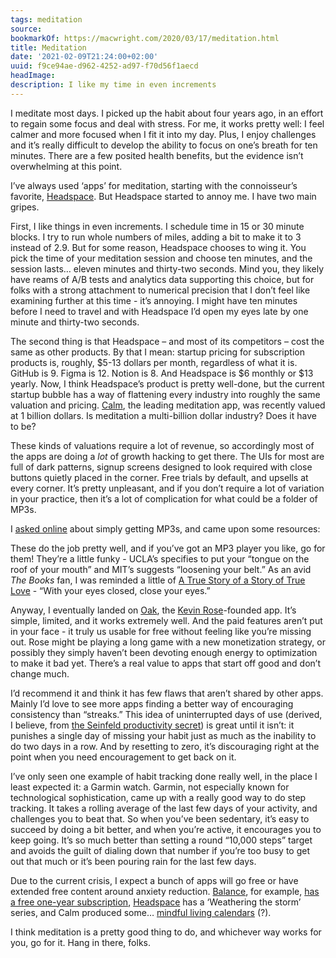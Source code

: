 ```yaml
---
tags: meditation
source:
bookmarkOf: https://macwright.com/2020/03/17/meditation.html
title: Meditation
date: '2021-02-09T21:24:00+02:00'
uuid: f9ce94ae-d962-4252-ad97-f70d56f1aecd
headImage:
description: I like my time in even increments
---
```


I meditate most days. I picked up the habit about four years ago, in an effort to regain some focus and deal with stress. For me, it works pretty well: I feel calmer and more focused when I fit it into my day. Plus, I enjoy challenges and it’s really difficult to develop the ability to focus on one’s breath for ten minutes. There are a few posited health benefits, but the evidence isn’t overwhelming at this point.

I’ve always used ‘apps’ for meditation, starting with the connoisseur’s favorite, [Headspace](https://www.headspace.com/). But Headspace started to annoy me. I have two main gripes.

First, I like things in even increments. I schedule time in 15 or 30 minute blocks. I try to run whole numbers of miles, adding a bit to make it to 3 instead of 2.9. But for some reason, Headspace chooses to wing it. You pick the time of your meditation session and choose ten minutes, and the session lasts… eleven minutes and thirty-two seconds. Mind you, they likely have reams of A/B tests and analytics data supporting this choice, but for folks with a strong attachment to numerical precision that I don’t feel like examining further at this time - it’s annoying. I might have ten minutes before I need to travel and with Headspace I’d open my eyes late by one minute and thirty-two seconds.

The second thing is that Headspace – and most of its competitors – cost the same as other products. By that I mean: startup pricing for subscription products is, roughly, $5-13 dollars per month, regardless of what it is. GitHub is 9. Figma is 12. Notion is 8. And Headspace is $6 monthly or $13 yearly. Now, I think Headspace’s product is pretty well-done, but the current startup bubble has a way of flattening every industry into roughly the same valuation and pricing. [Calm](https://www.calm.com/), the leading meditation app, was recently valued at 1 billion dollars. Is meditation a multi-billion dollar industry? Does it have to be?

These kinds of valuations require a lot of revenue, so accordingly most of the apps are doing a _lot_ of growth hacking to get there. The UIs for most are full of dark patterns, signup screens designed to look required with close buttons quietly placed in the corner. Free trials by default, and upsells at every corner. It’s pretty unpleasant, and if you don’t require a lot of variation in your practice, then it’s a lot of complication for what could be a folder of MP3s.

I [asked online](https://twitter.com/tmcw/status/1179180297453096960) about simply getting MP3s, and came upon some resources:

These do the job pretty well, and if you’ve got an MP3 player you like, go for them! They’re a little funky - UCLA’s specifies to put your “tongue on the roof of your mouth” and MIT’s suggests “loosening your belt.” As an avid _The Books_ fan, I was reminded a little of [A True Story of a Story of True Love](https://www.youtube.com/watch?v=cD9v-piwi50) - “With your eyes closed, close your eyes.”

Anyway, I eventually landed on [Oak](https://www.oakmeditation.com/), the [Kevin Rose](https://techcrunch.com/2017/10/31/oak-meditation/)\-founded app. It’s simple, limited, and it works extremely well. And the paid features aren’t put in your face - it truly us usable for free without feeling like you’re missing out. Rose might be playing a long game with a new monetization strategy, or possibly they simply haven’t been devoting enough energy to optimization to make it bad yet. There’s a real value to apps that start off good and don’t change much.

I’d recommend it and think it has few flaws that aren’t shared by other apps. Mainly I’d love to see more apps finding a better way of encouraging consistency than “streaks.” This idea of uninterrupted days of use (derived, I believe, from [the Seinfeld productivity secret](https://lifehacker.com/jerry-seinfelds-productivity-secret-281626)) is great until it isn’t: it punishes a single day of missing your habit just as much as the inability to do two days in a row. And by resetting to zero, it’s discouraging right at the point when you need encouragement to get back on it.

I’ve only seen one example of habit tracking done really well, in the place I least expected it: a Garmin watch. Garmin, not especially known for technological sophistication, came up with a really good way to do step tracking. It takes a rolling average of the last few days of your activity, and challenges you to beat that. So when you’ve been sedentary, it’s easy to succeed by doing a bit better, and when you’re active, it encourages you to keep going. It’s so much better than setting a round “10,000 steps” target and avoids the guilt of dialing down that number if you’re too busy to get out that much or it’s been pouring rain for the last few days.

Due to the current crisis, I expect a bunch of apps will go free or have extended free content around anxiety reduction. [Balance](https://www.balanceapp.com/), for example, [has a free one-year subscription](https://twitter.com/balanceapp/status/1239253806824722433), [Headspace](https://www.headspace.com/covid-19) has a ‘Weathering the storm’ series, and Calm produced some… [mindful living calendars](https://blog.calm.com/mindfulness-resources) (?).

I think meditation is a pretty good thing to do, and whichever way works for you, go for it. Hang in there, folks.